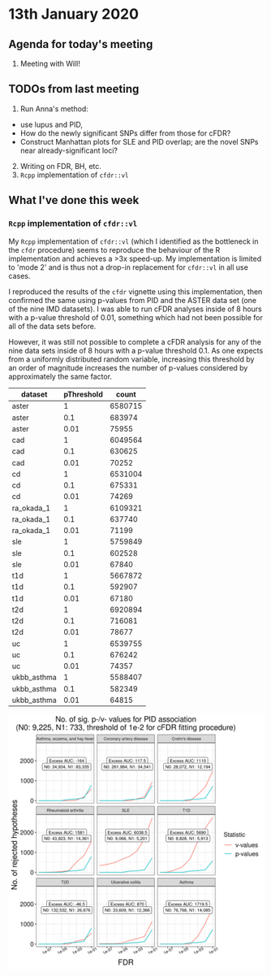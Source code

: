 # 13th January 2020

## Agenda for today's meeting

1. Meeting with Will!

## TODOs from last meeting 

1. Run Anna's method: 
  * use lupus and PID, 
  * How do the newly significant SNPs differ from those for cFDR? 
  * Construct Manhattan plots for SLE and PID overlap; are the novel SNPs near already-significant loci?
2. Writing on FDR, BH, etc.
3. `Rcpp` implementation of `cfdr::vl`

## What I've done this week

### `Rcpp` implementation of `cfdr::vl`

My `Rcpp` implementation of `cfdr::vl` (which I identified as the bottleneck in the `cfdr` procedure) seems to reproduce the behaviour of the R implementation and achieves a >3x speed-up. My implementation is limited to 'mode 2' and is thus not a drop-in replacement for `cfdr::vl` in all use cases. 

I reproduced the results of the `cfdr` vignette using this implementation, then confirmed the same using p-values from PID and the ASTER data set (one of the nine IMD datasets). I was able to run cFDR analyses inside of 8 hours with a p-value threshold of 0.01, something which had not been possible for all of the data sets before.

However, it was still not possible to complete a cFDR analysis for any of the nine data sets inside of 8 hours with a p-value threshold 0.1. As one expects from a uniformly distributed random variable, increasing this threshold by an order of magnitude increases the number of p-values considered by approximately the same factor.

| dataset     | pThreshold |   count |
|-------------|------------|---------|
| aster       |          1 | 6580715 |
| aster       |        0.1 |  683974 |
| aster       |       0.01 |   75955 |
| cad         |          1 | 6049564 |
| cad         |        0.1 |  630625 |
| cad         |       0.01 |   70252 |
| cd          |          1 | 6531004 |
| cd          |        0.1 |  675331 |
| cd          |       0.01 |   74269 |
| ra_okada_1  |          1 | 6109321 |
| ra_okada_1  |        0.1 |  637740 |
| ra_okada_1  |       0.01 |   71199 |
| sle         |          1 | 5759849 |
| sle         |        0.1 |  602528 |
| sle         |       0.01 |   67840 |
| t1d         |          1 | 5667872 |
| t1d         |        0.1 |  592907 |
| t1d         |       0.01 |   67180 |
| t2d         |          1 | 6920894 |
| t2d         |        0.1 |  716081 |
| t2d         |       0.01 |   78677 |
| uc          |          1 | 6539755 |
| uc          |        0.1 |  676242 |
| uc          |       0.01 |   74357 |
| ukbb_asthma |          1 | 5588407 |
| ukbb_asthma |        0.1 |  582349 |
| ukbb_asthma |       0.01 |   64815 |


![No. of rejected nulls for v- and p-values with the new p-value cut-off of 0.01](/images/130121/pid_cfdr_1e-2.png)
